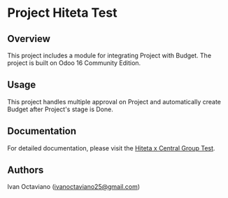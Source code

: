 # Project Hiteta Test

## Overview

This project includes a module for integrating Project with Budget. The project is built on Odoo 16 Community Edition.

## Usage

This project handles multiple approval on Project and automatically create Budget after Project's stage is Done.

## Documentation
For detailed documentation, please visit the [Hiteta x Central Group Test](https://www.loom.com/share/94c9c200ae864ee7841e74c2f973dfc4?sid=475fa8e4-a418-46b9-a3a0-ddfdf585e8e3).

## Authors

Ivan Octaviano (ivanoctaviano25@gmail.com)